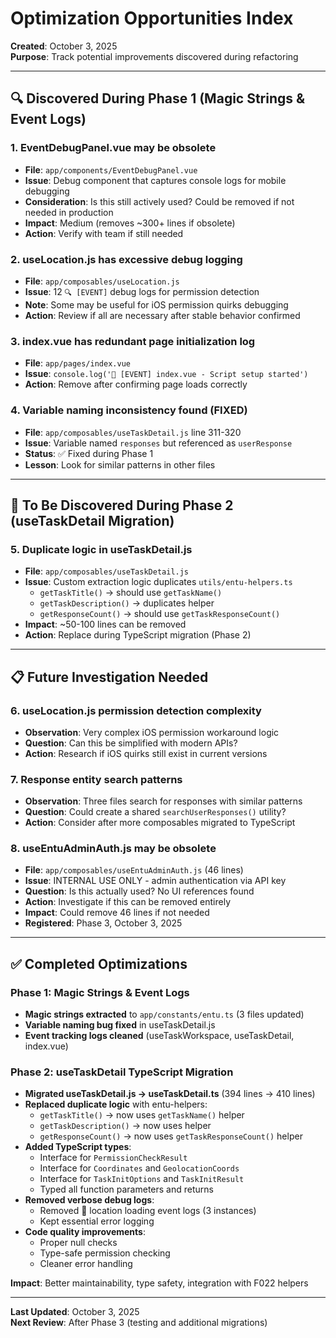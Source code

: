 # Optimization Opportunities Index

**Created**: October 3, 2025  
**Purpose**: Track potential improvements discovered during refactoring

---

## 🔍 Discovered During Phase 1 (Magic Strings & Event Logs)

### 1. **EventDebugPanel.vue may be obsolete**

- **File**: `app/components/EventDebugPanel.vue`
- **Issue**: Debug component that captures console logs for mobile debugging
- **Consideration**: Is this still actively used? Could be removed if not needed in production
- **Impact**: Medium (removes ~300+ lines if obsolete)
- **Action**: Verify with team if still needed

### 2. **useLocation.js has excessive debug logging**

- **File**: `app/composables/useLocation.js`
- **Issue**: 12 `🔍 [EVENT]` debug logs for permission detection
- **Note**: Some may be useful for iOS permission quirks debugging
- **Action**: Review if all are necessary after stable behavior confirmed

### 3. **index.vue has redundant page initialization log**

- **File**: `app/pages/index.vue`
- **Issue**: `console.log('🚀 [EVENT] index.vue - Script setup started')`
- **Action**: Remove after confirming page loads correctly

### 4. **Variable naming inconsistency found (FIXED)**

- **File**: `app/composables/useTaskDetail.js` line 311-320
- **Issue**: Variable named `responses` but referenced as `userResponse`
- **Status**: ✅ Fixed during Phase 1
- **Lesson**: Look for similar patterns in other files

---

## 🎯 To Be Discovered During Phase 2 (useTaskDetail Migration)

### 5. **Duplicate logic in useTaskDetail.js**

- **File**: `app/composables/useTaskDetail.js`
- **Issue**: Custom extraction logic duplicates `utils/entu-helpers.ts`
  - `getTaskTitle()` → should use `getTaskName()`
  - `getTaskDescription()` → duplicates helper
  - `getResponseCount()` → should use `getTaskResponseCount()`
- **Impact**: ~50-100 lines can be removed
- **Action**: Replace during TypeScript migration (Phase 2)

---

## 📋 Future Investigation Needed

### 6. **useLocation.js permission detection complexity**

- **Observation**: Very complex iOS permission workaround logic
- **Question**: Can this be simplified with modern APIs?
- **Action**: Research if iOS quirks still exist in current versions

### 7. **Response entity search patterns**

- **Observation**: Three files search for responses with similar patterns
- **Question**: Could create a shared `searchUserResponses()` utility?
- **Action**: Consider after more composables migrated to TypeScript

### 8. **useEntuAdminAuth.js may be obsolete**

- **File**: `app/composables/useEntuAdminAuth.js` (46 lines)
- **Issue**: INTERNAL USE ONLY - admin authentication via API key
- **Question**: Is this actually used? No UI references found
- **Action**: Investigate if this can be removed entirely
- **Impact**: Could remove 46 lines if not needed
- **Registered**: Phase 3, October 3, 2025

---

## ✅ Completed Optimizations

### Phase 1: Magic Strings & Event Logs

- **Magic strings extracted** to `app/constants/entu.ts` (3 files updated)
- **Variable naming bug fixed** in useTaskDetail.js
- **Event tracking logs cleaned** (useTaskWorkspace, useTaskDetail, index.vue)

### Phase 2: useTaskDetail TypeScript Migration

- **Migrated useTaskDetail.js → useTaskDetail.ts** (394 lines → 410 lines)
- **Replaced duplicate logic** with entu-helpers:
  - `getTaskTitle()` → now uses `getTaskName()` helper
  - `getTaskDescription()` → now uses helper
  - `getResponseCount()` → now uses `getTaskResponseCount()` helper
- **Added TypeScript types**:
  - Interface for `PermissionCheckResult`
  - Interface for `Coordinates` and `GeolocationCoords`
  - Interface for `TaskInitOptions` and `TaskInitResult`
  - Typed all function parameters and returns
- **Removed verbose debug logs**:
  - Removed 📍 location loading event logs (3 instances)
  - Kept essential error logging
- **Code quality improvements**:
  - Proper null checks
  - Type-safe permission checking
  - Cleaner error handling

**Impact**: Better maintainability, type safety, integration with F022 helpers

---

**Last Updated**: October 3, 2025  
**Next Review**: After Phase 3 (testing and additional migrations)
